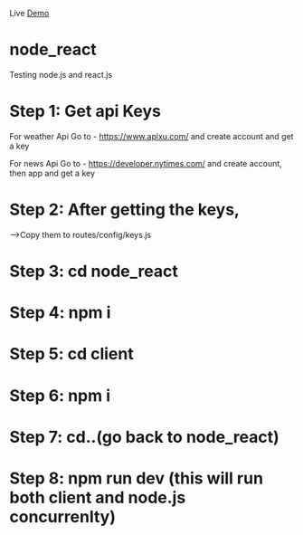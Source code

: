 Live <a href="https://www.linkedin.com/feed/update/urn:li:activity:6518004378069278720" target="blank" >Demo</a>
# node_react
Testing node.js and react.js

# Step 1: Get api Keys
For weather Api 
Go to - https://www.apixu.com/ and create account and get a key

For news Api 
Go to - https://developer.nytimes.com/ and create account, then app and get a key

# Step 2: After getting the keys, 
-->Copy them to routes/config/keys.js

# Step 3: cd node_react
# Step 4: npm i
# Step 5: cd client
# Step 6: npm i
# Step 7: cd..(go back to node_react)
# Step 8: npm run dev (this will run both client and node.js concurrenlty)

